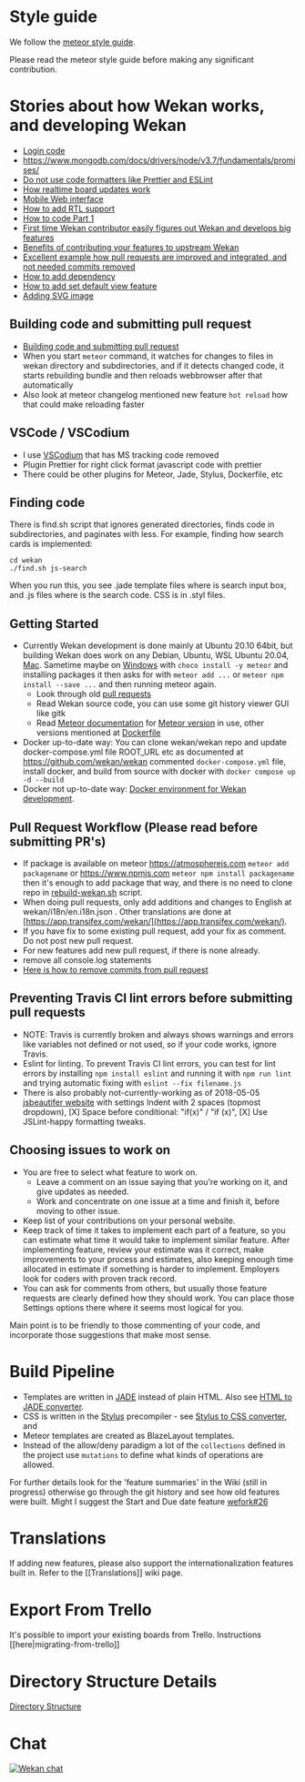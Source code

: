 # Style guide

We follow the [meteor style guide](https://guide.meteor.com/code-style.html#javascript).

Please read the meteor style guide before making any significant contribution.

# Stories about how Wekan works, and developing Wekan

- [Login code](https://github.com/wekan/wekan/issues/5714)
- https://www.mongodb.com/docs/drivers/node/v3.7/fundamentals/promises/
- [Do not use code formatters like Prettier and ESLint](https://github.com/wekan/wekan/pull/4633#issuecomment-1214214591)
- [How realtime board updates work](https://github.com/wekan/wekan/issues/3788#issuecomment-834649553)
- [Mobile Web interface](https://github.com/wekan/wekan/issues/3566#issuecomment-778700604)
- [How to add RTL support](https://github.com/wekan/wekan/issues/3376#issuecomment-766092425)
- [How to code Part 1](https://blog.wekan.team/2019/04/howto-code-part-1-learning-to-learn/)
- [First time Wekan contributor easily figures out Wekan and develops big features](https://blog.wekan.team/2018/05/wekan-v1-00-released/)
- [Benefits of contributing your features to upstream Wekan](https://blog.wekan.team/2018/02/benefits-of-contributing-your-features-to-upstream-wekan/)
- [Excellent example how pull requests are improved and integrated, and not needed commits removed](https://github.com/wekan/wekan/pull/1470)
- [How to add dependency](https://github.com/wekan/wekan/discussions/5235)
- [How to add set default view feature](https://github.com/wekan/wekan/discussions/5233)
- [Adding SVG image](https://github.com/wekan/wekan/discussions/5211#discussioncomment-7765365)

## Building code and submitting pull request

- [Building code and submitting pull request](emoji#how-you-could-add-another-plugin)
- When you start `meteor` command, it watches for changes to files in wekan directory and subdirectories, and if it detects changed code, it starts rebuilding bundle and then reloads webbrowser after that automatically
- Also look at meteor changelog mentioned new feature `hot reload` how that could make reloading faster

## VSCode / VSCodium

- I use [VSCodium](https://vscodium.com) that has MS tracking code removed
- Plugin Prettier for right click format javascript code with prettier
- There could be other plugins for Meteor, Jade, Stylus, Dockerfile, etc

## Finding code

There is find.sh script that ignores generated directories, finds code in subdirectories, and paginates with less. For example, finding how search cards is implemented:
```
cd wekan
./find.sh js-search
```
When you run this, you see .jade template files where is search input box, and .js files where is the search code. CSS is in .styl files.

## Getting Started

- Currently Wekan development is done mainly at Ubuntu 20.10 64bit, but building Wekan does work on any Debian, Ubuntu, WSL Ubuntu 20.04, [Mac](Mac). Sametime maybe on [Windows](Windows) with `choco install -y meteor` and installing packages it then asks for with `meteor add ...` or `meteor npm install --save ...` and then running meteor again.
  - Look through old [pull requests](https://github.com/wekan/wekan/pulls)
  - Read Wekan source code, you can use some git history viewer GUI like gitk
  - Read [Meteor documentation](https://docs.meteor.com/) for [Meteor version](https://github.com/wekan/wekan/blob/main/.meteor/release) in use, other versions mentioned at [Dockerfile](https://github.com/wekan/wekan/blob/main/Dockerfile)
- Docker up-to-date way: You can  clone wekan/wekan repo and update docker-compose.yml file ROOT_URL etc as documented at https://github.com/wekan/wekan commented `docker-compose.yml` file, install docker, and build from source with docker with `docker compose up -d --build`
- Docker not up-to-date way: [Docker environment for Wekan development](https://github.com/wekan/wekan-dev). 

## Pull Request Workflow (Please read before submitting PR's)

- If package is available on meteor https://atmospherejs.com `meteor add packagename` or https://www.npmjs.com `meteor npm install packagename` then it's enough to add package that way, and there is no need to clone repo in [rebuild-wekan.sh](https://github.com/wekan/wekan-maintainer/tree/master/releases) script.
- When doing pull requests, only add additions and changes to English at wekan/i18n/en.i18n.json . Other translations are done at [https://app.transifex.com/wekan/](https://app.transifex.com/wekan/).
- If you have fix to some existing pull request, add your fix as comment. Do not post new pull request.
- For new features add new pull request, if there is none already.
- remove all console.log statements
- [Here is how to remove commits from pull request](https://stackoverflow.com/questions/36168839/how-to-remove-commits-from-pull-request)

## Preventing Travis CI lint errors before submitting pull requests

- NOTE: Travis is currently broken and always shows warnings and errors like variables not defined or not used, so if your code works, ignore Travis.
- Eslint for linting. To prevent Travis CI lint errors, you can test for lint errors by installing `npm install eslint` and running it with `npm run lint` and trying automatic fixing with `eslint --fix filename.js`
- There is also probably not-currently-working as of 2018-05-05 [jsbeautifer website](http://jsbeautifier.org) with settings Indent with 2 spaces (topmost dropdown), [X] Space before conditional: "if(x)" / "if (x)", [X] Use JSLint-happy formatting tweaks.

## Choosing issues to work on

- You are free to select what feature to work on.
  - Leave a comment on an issue saying that you're working on it, and give updates as needed.
  - Work and concentrate on one issue at a time and finish it, before moving to other issue.
- Keep list of your contributions on your personal website.
- Keep track of time it takes to implement each part of a feature, so you can estimate what time it would take to implement similar feature. After implementing feature, review your estimate was it correct, make improvements to your process and estimates, also keeping enough time allocated in estimate if something is harder to implement. Employers look for coders with proven track record.
- You can ask for comments from others, but usually those feature requests are clearly defined how they should work. You can place those Settings options there where it seems most logical for you.

Main point is to be friendly to those commenting of your code, and incorporate those suggestions that make most sense.

# Build Pipeline

- Templates are written in [JADE](https://naltatis.github.io/jade-syntax-docs/) instead of plain HTML. Also see [HTML to JADE converter](http://html2jade.org/).
- CSS is written in the [Stylus](http://stylus-lang.com/) precompiler - see [Stylus to CSS converter](https://mikethedj4.github.io/Stylus2CSS/), and
- Meteor templates are created as BlazeLayout templates.
- Instead of the allow/deny paradigm a lot of the `collections` defined in the project use `mutations` to define what kinds of operations are allowed.

For further details look for the 'feature summaries' in the Wiki (still in progress) otherwise go through the git history and see how old features were built. Might I suggest the Start and Due date feature [wefork#26](https://github.com/wefork/wekan/pull/26)

# Translations

If adding new features, please also support the internationalization features built in. Refer to the [[Translations]] wiki page. 

# Export From Trello

It's possible to import your existing boards from Trello. Instructions [[here|migrating-from-trello]]

# Directory Structure Details

[Directory Structure](Directory-Structure)

# Chat

[![Wekan chat][vanila_badge]][vanila_chat]


[rocket_chat]: https://chat.indie.host/channel/wekan
[vanila_badge]: https://vanila.io/img/join-chat-button2.png
[vanila_chat]: https://community.vanila.io/wekan